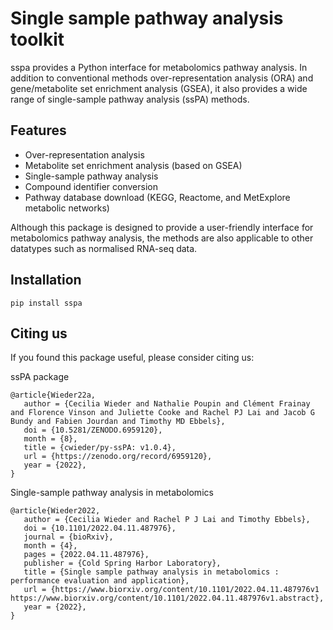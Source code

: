 # Single sample pathway analysis toolkit
sspa provides a Python interface for metabolomics pathway analysis. In addition to conventional methods over-representation analysis (ORA) and gene/metabolite set enrichment analysis (GSEA), it also provides a wide range of single-sample pathway analysis (ssPA) methods. 

## Features
- Over-representation analysis
- Metabolite set enrichment analysis (based on GSEA)
- Single-sample pathway analysis
- Compound identifier conversion
- Pathway database download (KEGG, Reactome, and MetExplore metabolic networks)

Although this package is designed to provide a user-friendly interface for metabolomics pathway analysis, the methods are also applicable to other datatypes such as normalised RNA-seq data. 

## Installation
```
pip install sspa
```

## Citing us
If you found this package useful, please consider citing us:

ssPA package
```
@article{Wieder22a,
   author = {Cecilia Wieder and Nathalie Poupin and Clément Frainay and Florence Vinson and Juliette Cooke and Rachel PJ Lai and Jacob G Bundy and Fabien Jourdan and Timothy MD Ebbels},
   doi = {10.5281/ZENODO.6959120},
   month = {8},
   title = {cwieder/py-ssPA: v1.0.4},
   url = {https://zenodo.org/record/6959120},
   year = {2022},
}
```


Single-sample pathway analysis in metabolomics
```
@article{Wieder2022,
   author = {Cecilia Wieder and Rachel P J Lai and Timothy Ebbels},
   doi = {10.1101/2022.04.11.487976},
   journal = {bioRxiv},
   month = {4},
   pages = {2022.04.11.487976},
   publisher = {Cold Spring Harbor Laboratory},
   title = {Single sample pathway analysis in metabolomics : performance evaluation and application},
   url = {https://www.biorxiv.org/content/10.1101/2022.04.11.487976v1 https://www.biorxiv.org/content/10.1101/2022.04.11.487976v1.abstract},
   year = {2022},
}
```